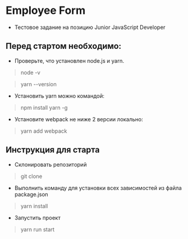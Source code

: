 # Employee Form

* Тестовое задание на позицию Junior JavaScript Developer

## Перед стартом необходимо:

* Проверьте, что установлен node.js и yarn.

> node -v

> yarn --version

* Установить yarn можно командой:

> npm install yarn -g

* Установите webpack не ниже 2 версии локально:

> yarn add webpack

## Инструкция для старта

* Склонировать репозиторий

> git clone

* Выполнить команду для установки всех зависимостей из файла package.json

> yarn install

* Запустить проект

> yarn run start
